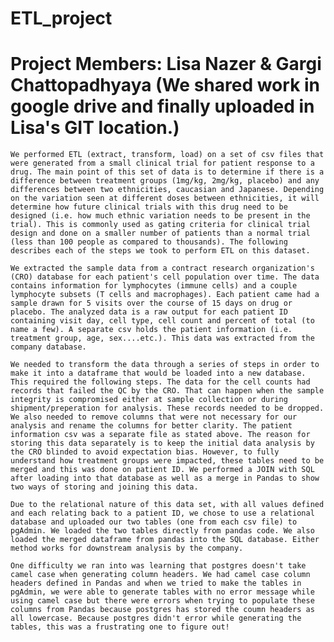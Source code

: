 # ETL_project
# Project Members: Lisa Nazer & Gargi Chattopadhyaya (We shared work in google drive and finally uploaded in Lisa's GIT location.)

    We performed ETL (extract, transform, load) on a set of csv files that were generated from a small clinical trial for patient response to a drug. The main point of this set of data is to determine if there is a difference between treatment groups (1mg/kg, 2mg/kg, placebo) and any differences between two ethnicities, caucasian and Japanese. Depending on the variation seen at different doses between ethnicities, it will determine how future clinical trials with this drug need to be designed (i.e. how much ethnic variation needs to be present in the trial). This is commonly used as gating criteria for clinical trial design and done on a smaller number of patients than a normal trial (less than 100 people as compared to thousands). The following describes each of the steps we took to perform ETL on this dataset. 

    We extracted the sample data from a contract research organization's (CRO) database for each patient's cell population over time. The data contains information for lymphocytes (immune cells) and a couple lymphocyte subsets (T cells and macrophages). Each patient came had a sample drawn for 5 visits over the course of 15 days on drug or placebo. The analyzed data is a raw output for each patient ID containing visit day, cell type, cell count and percent of total (to name a few). A separate csv holds the patient information (i.e. treatment group, age, sex....etc.). This data was extracted from the company database.  

    We needed to transform the data through a series of steps in order to make it into a dataframe that would be loaded into a new database. This required the following steps. The data for the cell counts had records that failed the QC by the CRO. That can happen when the sample integrity is compromised either at sample collection or during shipment/preperation for analysis. These records needed to be dropped. We also needed to remove columns that were not necessary for our analysis and rename the columns for better clarity. The patient information csv was a separate file as stated above. The reason for storing this data separately is to keep the initial data analysis by the CRO blinded to avoid expectation bias. However, to fully understand how treatment groups were impacted, these tables need to be merged and this was done on patient ID. We performed a JOIN with SQL after loading into that database as well as a merge in Pandas to show two ways of storing and joining this data. 

    Due to the relational nature of this data set, with all values defined and each relating back to a patient ID, we chose to use a relational database and uploaded our two tables (one from each csv file) to pgAdmin. We loaded the two tables directly from pandas code. We also loaded the merged dataframe from pandas into the SQL database. Either method works for downstream analysis by the company. 
    
    One difficulty we ran into was learning that postgres doesn't take camel case when generating column headers. We had camel case column headers defined in Pandas and when we tried to make the tables in pgAdmin, we were able to generate tables with no error message while using camel case but there were errors when trying to populate these columns from Pandas because postgres has stored the coumn headers as all lowercase. Because postgres didn't error while generating the tables, this was a frustrating one to figure out! 


